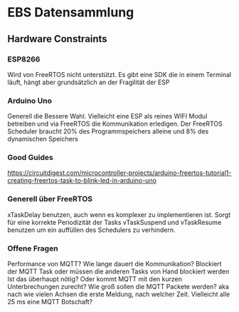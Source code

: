 # EBS Datensammlung
## Hardware Constraints
### ESP8266
Wird von FreeRTOS nicht unterstützt. Es gibt eine SDK die in einem Terminal läuft, hängt aber grundsätzlich an der Fragilität der ESP

### Arduino Uno
Generell die Bessere Wahl. Vielleicht eine ESP als reines WIFI Modul betreiben und via FreeRTOS die Kommunikation erledigen.
Der FreeRTOS Scheduler braucht 20% des Programmspeichers alleine und 8% des dynamischen Speichers

### Good Guides
https://circuitdigest.com/microcontroller-projects/arduino-freertos-tutorial1-creating-freertos-task-to-blink-led-in-arduino-uno

### Generell über FreeRTOS
xTaskDelay benutzen, auch wenn es komplexer zu implementieren ist. Sorgt für eine korrekte Periodizität der Tasks
vTaskSuspend und vTaskResume benutzen um ein auffüllen des Schedulers zu verhindern.

### Offene Fragen
Performance von MQTT? Wie lange dauert die Kommunikation? Blockiert der MQTT Task oder müssen die anderen Tasks von Hand blockiert werden
Ist das überhaupt nötig? Oder kommt MQTT mit den kurzen Unterbrechungen zurecht?
Wie groß sollen die MQTT Packete werden? aka nach wie vielen Achsen die erste Meldung, nach welcher Zeit. Vielleicht alle 25 ms eine MQTT Botschaft?
